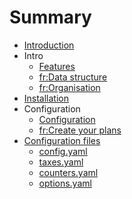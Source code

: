 # Summary

* [Introduction](README.md)
* Intro
   * [Features](features.md)
   * [fr:Data structure](data-structure.fr.md)
   * [fr:Organisation](organisation.fr.md)
* [Installation](installation.md)
* Configuration
   * [Configuration](configuration.md)
   * [fr:Create your plans](create-your-plans.fr.md)
* [Configuration files](configuration_files/configuration_files.md)
   * [config.yaml](configuration_files/configyaml.md)
   * [taxes.yaml](configuration_files/taxesyaml.md)
   * [counters.yaml](configuration_files/countersyaml.md)
   * [options.yaml](configuration_files/optionsyaml.md)

